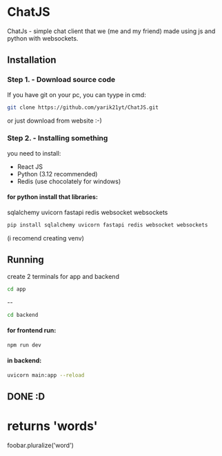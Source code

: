 # ChatJS

ChatJs - simple chat client that we (me and my friend) made using js and python with websockets.

## Installation

### Step 1. - Download source code
If you have git on your pc, you can tyype in cmd:

```bash
git clone https://github.com/yarik21yt/ChatJS.git
```
or just download from website :-)

### Step 2. - Installing something
you need to install:
- React JS
- Python (3.12 recommended)
- Redis (use chocolately for windows)

#### for python install that libraries:
sqlalchemy uvicorn fastapi redis websocket websockets
```python
pip install sqlalchemy uvicorn fastapi redis websocket websockets
```
(i recomend creating venv)




## Running
create 2 terminals for app and backend
```bash
cd app
```
--
```bash
cd backend
```
#### for frontend run:
```bash
npm run dev
```
#### in backend:
```bash
uvicorn main:app --reload
```

## DONE :D


# returns 'words'
foobar.pluralize('word')

